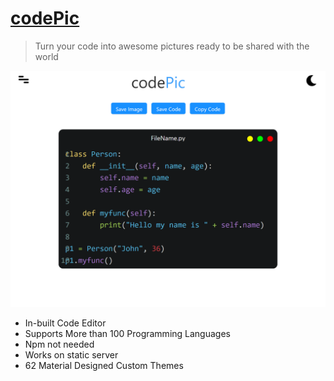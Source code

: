 # [codePic](https://ShreyasDalwalegithub.io/codePic)
>Turn your code into awesome pictures ready to be shared with the world

![image](zDisplay/codePic.png)

- In-built Code Editor
- Supports More than 100 Programming Languages
- Npm not needed
- Works on static server
- 62 Material Designed Custom Themes
